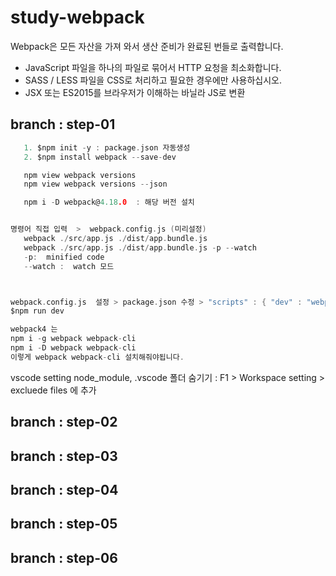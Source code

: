 # study-webpack

Webpack은 모든 자산을 가져 와서 생산 준비가 완료된 번들로 출력합니다.

   - JavaScript 파일을 하나의 파일로 묶어서 HTTP 요청을 최소화합니다.
   - SASS / LESS 파일을 CSS로 처리하고 필요한 경우에만 사용하십시오.
   - JSX 또는 ES2015를 브라우저가 이해하는 바닐라 JS로 변환



## branch : step-01
~~~c
   1. $npm init -y : package.json 자동생성  
   2. $npm install webpack --save-dev

   npm view webpack versions
   npm view webpack versions --json

   npm i -D webpack@4.18.0  : 해당 버전 설치


명령어 직접 입력  >  webpack.config.js (미리설정)
   webpack ./src/app.js ./dist/app.bundle.js
   webpack ./src/app.js ./dist/app.bundle.js -p --watch
   -p:  minified code
   --watch :  watch 모드



webpack.config.js  설정 > package.json 수정 > "scripts" : { "dev" : "webpack -d --watch"}
$npm run dev
~~~

~~~c
webpack4 는 
npm i -g webpack webpack-cli 
npm i -D webpack webpack-cli
이렇게 webpack webpack-cli 설치해줘야됩니다.
~~~
vscode setting
node_module, .vscode 폴더 숨기기 : 
F1 > Workspace setting > excluede files 에 추가 




## branch : step-02

## branch : step-03

## branch : step-04

## branch : step-05

## branch : step-06
